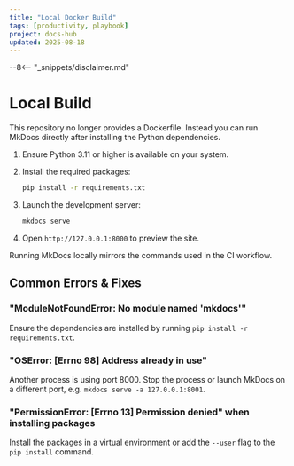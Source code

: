 ```yaml
---
title: "Local Docker Build"
tags: [productivity, playbook]
project: docs-hub
updated: 2025-08-18
---
```


--8<-- "_snippets/disclaimer.md"

# Local Build

This repository no longer provides a Dockerfile. Instead you can run MkDocs
directly after installing the Python dependencies.

1. Ensure Python 3.11 or higher is available on your system.
2. Install the required packages:

   ```bash
   pip install -r requirements.txt
   ```

3. Launch the development server:

   ```bash
   mkdocs serve
   ```

4. Open `http://127.0.0.1:8000` to preview the site.

Running MkDocs locally mirrors the commands used in the CI workflow.

## Common Errors & Fixes

### "ModuleNotFoundError: No module named 'mkdocs'"
Ensure the dependencies are installed by running `pip install -r requirements.txt`.

### "OSError: [Errno 98] Address already in use"
Another process is using port 8000. Stop the process or launch MkDocs on a different port, e.g. `mkdocs serve -a 127.0.0.1:8001`.

### "PermissionError: [Errno 13] Permission denied" when installing packages
Install the packages in a virtual environment or add the `--user` flag to the `pip install` command.
